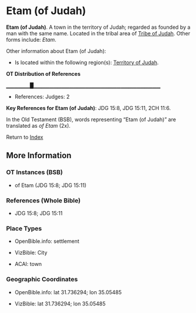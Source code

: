 # Etam (of Judah)
**Etam (of Judah)**. 
A town in the territory of Judah; regarded as founded by a man with the same name. 
Located in the tribal area of [Tribe of Judah](../../../groups/md/acai/Judah.md). 
Other forms include: 
*Etam*. 




Other information about Etam (of Judah):


* Is located within the following region(s): 
[Territory of Judah](TerritoryOfJudah.md). 


**OT Distribution of References**

▁▁▁▁▁▁█▁▁▁▁▁▁▁▁▁▁▁▁▁▁▁▁▁▁▁▁▁▁▁▁▁▁▁▁▁▁▁▁
* References: Judges: 2



**Key References for Etam (of Judah)**: 
JDG 15:8, JDG 15:11, 2CH 11:6. 


In the Old Testament (BSB), words representing “Etam (of Judah)” are translated as 
*of Etam* (2x). 




Return to [Index](00-Index.md)

## More Information

### OT Instances (BSB)

* of Etam (JDG 15:8; JDG 15:11)



### References (Whole Bible)

* JDG 15:8; JDG 15:11


### Place Types

* OpenBible.info: settlement

* VizBible: City

* ACAI: town



### Geographic Coordinates

* OpenBible.info: lat 31.736294; lon 35.05485

* VizBible: lat 31.736294; lon 35.05485




